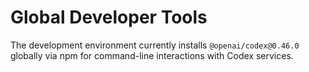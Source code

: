 # Global Developer Tools

The development environment currently installs `@openai/codex@0.46.0` globally via npm for command-line interactions with Codex services.
